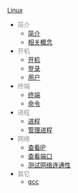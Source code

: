 [Linux](docs/Linux/index.md)

- <font color="#8f8f8f">简介</font>
  - [简介](docs/Linux/简介/简介.md)
  - [相关概念](docs/Linux/简介/相关概念.md)
- <font color="#8f8f8f">开机</font>
  - [开机](docs/Linux/开机/开机.md)
  - [登录](docs/Linux/开机/登录.md)
  - [用户](docs/Linux/开机/用户.md)
- <font color="#8f8f8f">终端</font>
  - [终端](docs/Linux/终端/终端.md)
  - [命令](docs/Linux/终端/命令.md)
- <font color="#8f8f8f">进程</font>
  - [进程](docs/Linux/进程/进程.md)
  - [管理进程](docs/Linux/进程/管理进程.md)
- <font color="#8f8f8f">网络</font>
  - [查看IP](docs/Linux/网络/查看IP.md)
  - [查看端口](docs/Linux/网络/查看端口.md)
  - [测试网络连通性](docs/Linux/网络/测试网络连通性.md)
- <font color="#8f8f8f">其它</font>
  - [gcc](docs/Linux/其它/gcc.md)
